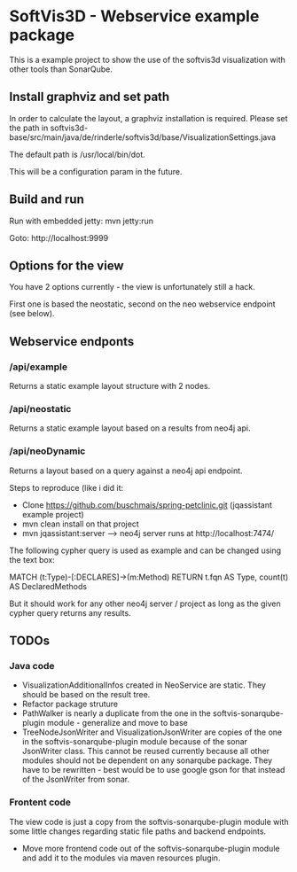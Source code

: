 # SoftVis3D - Webservice example package

This is a example project to show the use of the softvis3d visualization with other tools than SonarQube.

## Install graphviz and set path

In order to calculate the layout, a graphviz installation is required. Please set the path in 
softvis3d-base/src/main/java/de/rinderle/softvis3d/base/VisualizationSettings.java

The default path is /usr/local/bin/dot.

This will be a configuration param in the future.

## Build and run

Run with embedded jetty: mvn jetty:run

Goto: http://localhost:9999

## Options for the view

You have 2 options currently - the view is unfortunately still a hack.

First one is based the neostatic, second on the neo webservice endpoint (see below). 

## Webservice endponts

### /api/example

Returns a static example layout structure with 2 nodes. 

### /api/neostatic

Returns a static example layout based on a results from neo4j api.

### /api/neoDynamic

Returns a layout based on a query against a neo4j api endpoint.

Steps to reproduce (like i did it: 

* Clone https://github.com/buschmais/spring-petclinic.git (jqassistant example project)
* mvn clean install on that project
* mvn jqassistant:server --> neo4j server runs at http://localhost:7474/

The following cypher query is used as example and can be changed using the text box:

MATCH (t:Type)-[:DECLARES]->(m:Method) RETURN t.fqn AS Type, count(t) AS DeclaredMethods

But it should work for any other neo4j server / project as long as the given cypher query returns any results.

## TODOs

### Java code

* VisualizationAdditionalInfos created in NeoService are static. They should be based on the result tree.
* Refactor package struture
* PathWalker is nearly a duplicate from the one in the softvis-sonarqube-plugin module - generalize and move to base
* TreeNodeJsonWriter and VisualizationJsonWriter are copies of the one in the softvis-sonarqube-plugin module because of the sonar 
JsonWriter class. This cannot be reused currently because all other modules should not be dependent on any sonarqube package. 
They have to be rewritten - best would be to use google gson for that instead of the JsonWriter from sonar.
   
### Frontent code
   
The view code is just a copy from the softvis-sonarqube-plugin module with some little changes regarding static file paths and backend endpoints.

* Move more frontend code out of the softvis-sonarqube-plugin module and add it to the modules via maven resources plugin.
